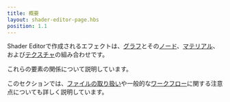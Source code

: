 ```yaml
---
title: 概要
layout: shader-editor-page.hbs
position: 1.1
---
```


Shader Editorで作成されるエフェクトは、[グラフ][1]とその[ノード][2]、[マテリアル][3]、および[テクスチャ][4]の組み合わせです。

これらの要素の関係について説明しています。

このセクションでは、[ファイルの取り扱い][5]や一般的な[ワークフロー][6]に関する注意点についても詳しく説明しています。

[1]: /shader-editor/overview/graphs
[2]: /shader-editor/overview/nodes
[3]: /shader-editor/overview/materials
[4]: /shader-editor/overview/textures
[5]: /shader-editor/overview/file-handling
[6]: /shader-editor/overview/workflow